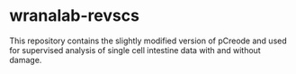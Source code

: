 # wranalab-revscs
This repository contains the slightly modified version of pCreode and used for supervised analysis of single cell intestine data with and without damage.
